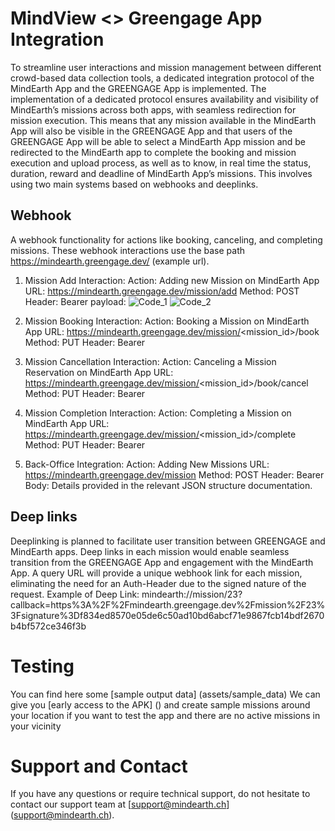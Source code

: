 # MindView <> Greengage App Integration
To streamline user interactions and mission management between different crowd-based data collection tools, a dedicated integration protocol of the MindEarth App and the GREENGAGE App is implemented. The implementation of a dedicated protocol ensures availability and visibility of MindEarth’s missions across both apps, with seamless redirection for mission execution.
This means that any mission available in the MindEarth App will also be visible in the GREENGAGE App and that users of the GREENGAGE App will be able to select a MindEarth App mission and be redirected to the MindEarth app to complete the booking and mission execution and upload process, as well as to know, in real time the status, duration, reward and deadline of MindEarth App’s missions. This involves using two main systems based on webhooks and deeplinks.
## Webhook
A webhook functionality for actions like booking, canceling, and completing missions. These webhook interactions use the base path https://mindearth.greengage.dev/ (example url). 

1. Mission Add Interaction: 
Action: Adding new Mission on MindEarth App 
URL: https://mindearth.greengage.dev/mission/add 
Method: POST 
Header: Bearer <token>
payload:
![Code_1](./assets/snippets/code_1.png)
![Code_2](./assets/snippets/code_2.png)
 
2. Mission Booking Interaction: 
Action: Booking a Mission on MindEarth App 
URL: https://mindearth.greengage.dev/mission/<mission_id>/book 
Method: PUT 
Header: Bearer <token> 
3. Mission Cancellation Interaction: 
Action: Canceling a Mission Reservation on MindEarth App 
URL: https://mindearth.greengage.dev/mission/<mission_id>/book/cancel 
Method: PUT 
Header: Bearer <token> 
4. Mission Completion Interaction: 
Action: Completing a Mission on MindEarth App 
URL: https://mindearth.greengage.dev/mission/<mission_id>/complete 
Method: PUT 
Header: Bearer <token> 
5. Back-Office Integration: 
Action: Adding New Missions 
URL: https://mindearth.greengage.dev/mission 
Method: POST 
Header: Bearer <token> 
Body: Details provided in the relevant JSON structure documentation. 
 
## Deep links
Deeplinking is planned to facilitate user transition between GREENGAGE and MindEarth apps. Deep links in each mission would enable seamless transition from the GREENGAGE App and engagement with the MindEarth App. A query URL will provide a unique webhook link for each mission, eliminating the need for an Auth-Header due to the signed nature of the request. Example of Deep Link:
 mindearth://mission/23?callback=https%3A%2F%2Fmindearth.greengage.dev%2Fmission%2F23%3Fsignature%3Df834ed8570e05de6c50ad10bd6abcf71e9867fcb14bdf2670b4bf572ce346f3b 


# Testing
You can find here some [sample output data] (assets/sample_data)
We can give you [early access to the APK] () and create sample missions around your location if you want to test the app and there are no active missions in your vicinity
# Support and Contact
If you have any questions or require technical support, do not hesitate to contact our support team at [support@mindearth.ch] (support@mindearth.ch).
